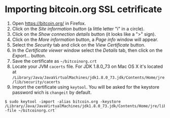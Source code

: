 # Importing bitcoin.org SSL cetrificate

1. Open https://bitcoin.org/ in Firefox.
2. Click on the _Site information button_ (a little letter "i" in a circle).
3. Click on the _Show connection details_ button (it looks like a ">" sign).
4. Click on the _More information_ button, a _Page info_ window will appear.
5. Select the _Security_ tab and click on the _View Certificate_ button.
6. In the _Certificate viewer_ window select the _Details_ tab, then click on the _Export..._ button.
7. Save the certificate as `~/bitcoinorg.crt`
8. Locate your JVM `cacerts` file. For JDK 1.8.0_73 on Mac OS X it's located at
`/Library/Java/JavaVirtualMachines/jdk1.8.0_73.jdk/Contents/Home/jre/lib/security/cacerts`
9. Import the certificate using `keytool`. You will be asked for the keystore password wich is `changeit` by default.
```shell
$ sudo keytool -import -alias bitcoin.org -keystore /Library/Java/JavaVirtualMachines/jdk1.8.0_73.jdk/Contents/Home/jre/lib/security/cacerts -file ~/bitcoinorg.crt`
```
